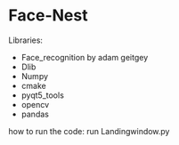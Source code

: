 # Face-Nest
Libraries:
- Face_recognition by adam geitgey
- Dlib
- Numpy
- cmake
- pyqt5_tools
- opencv
- pandas

how to run the code:
run Landingwindow.py
